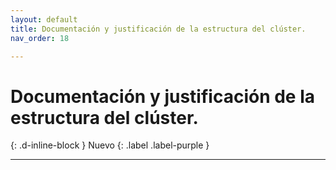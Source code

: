 ```yaml
---
layout: default
title: Documentación y justificación de la estructura del clúster.
nav_order: 18

---
```


# Documentación y justificación de la estructura del clúster.

{: .d-inline-block }
Nuevo
{: .label .label-purple }


---